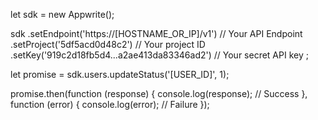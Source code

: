 let sdk = new Appwrite();

sdk
    .setEndpoint('https://[HOSTNAME_OR_IP]/v1') // Your API Endpoint
    .setProject('5df5acd0d48c2') // Your project ID
    .setKey('919c2d18fb5d4...a2ae413da83346ad2') // Your secret API key
;

let promise = sdk.users.updateStatus('[USER_ID]', 1);

promise.then(function (response) {
    console.log(response); // Success
}, function (error) {
    console.log(error); // Failure
});